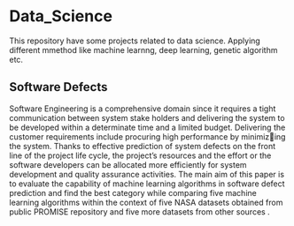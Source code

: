 # Data_Science
This repository have some projects related to data science. Applying different mmethod like machine learnng, deep learning, genetic algorithm etc.

## Software Defects
Software Engineering is a comprehensive domain since it requires a tight communication between system stake holders and delivering the system to be developed within a determinate time and a limited budget. Delivering the customer requirements include procuring high performance by minimizing the system. Thanks to effective prediction of system defects on the front line of the project life cycle, the project’s resources and the effort or the software developers can be allocated more efficiently for system development and quality assurance activities. The main aim of this paper is to evaluate the capability of machine learning algorithms in software defect prediction and find the best category while comparing five machine learning algorithms within the context of five NASA datasets obtained from public PROMISE repository and five more datasets from other sources .
